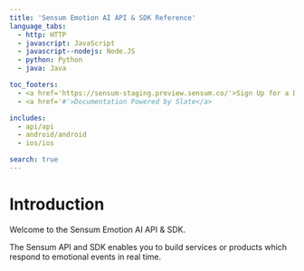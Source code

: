 ```yaml
---
title: 'Sensum Emotion AI API & SDK Reference'
language_tabs:
  - http: HTTP
  - javascript: JavaScript
  - javascript--nodejs: Node.JS
  - python: Python
  - java: Java

toc_footers:
  - <a href='https://sensum-staging.preview.sensum.co/'>Sign Up for a Developer Key</a>
  - <a href='#'>Documentation Powered by Slate</a>

includes:
  - api/api
  - android/android
  - ios/ios

search: true
---
```


# Introduction

Welcome to the Sensum Emotion AI API & SDK.

The Sensum API and SDK enables you to build services or products which respond to emotional events in real time.

